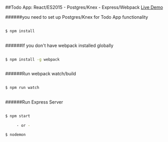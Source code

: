 ##Todo App: React/ES2015 - Postgres/Knex - Express/Webpack
[Live Demo](https://todo-react-app.herokuapp.com/)
>
######you need to set up Postgres/Knex for Todo App functionality

```bash
  
$ npm install
  
```
>
######If you don't have webpack installed globally

```bash
  
$ npm install -g webpack
  
```
>
######Run webpack watch/build

```bash
  
$ npm run watch
  
```
>
######Run Express Server

```bash
  
$ npm start
  
     - or -
  
$ nodemon
  
```
  
  